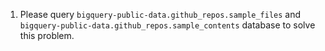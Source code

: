 1. Please query `bigquery-public-data.github_repos.sample_files`  and `bigquery-public-data.github_repos.sample_contents` database to solve this problem.